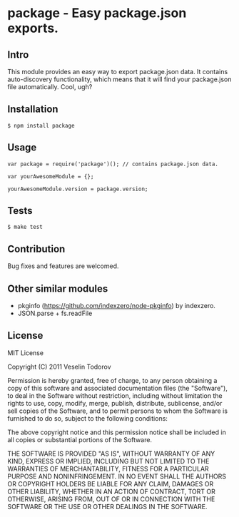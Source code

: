 # package - Easy package.json exports.

## Intro

This module provides an easy way to export package.json data.
It contains auto-discovery functionality, which means that it will
find your package.json file automatically. Cool, ugh?

## Installation

	$ npm install package

## Usage

	var package = require('package')(); // contains package.json data.
	
	var yourAwesomeModule = {};
	
	yourAwesomeModule.version = package.version;

## Tests

	$ make test

## Contribution

Bug fixes and features are welcomed.

## Other similar modules

- pkginfo (https://github.com/indexzero/node-pkginfo) by indexzero.
- JSON.parse + fs.readFile

## License

MIT License

Copyright (C) 2011 Veselin Todorov

Permission is hereby granted, free of charge, to any person obtaining a copy of
this software and associated documentation files (the "Software"), to deal in
the Software without restriction, including without limitation the rights to
use, copy, modify, merge, publish, distribute, sublicense, and/or sell copies
of the Software, and to permit persons to whom the Software is furnished to do
so, subject to the following conditions:

The above copyright notice and this permission notice shall be included in all
copies or substantial portions of the Software.

THE SOFTWARE IS PROVIDED "AS IS", WITHOUT WARRANTY OF ANY KIND, EXPRESS OR
IMPLIED, INCLUDING BUT NOT LIMITED TO THE WARRANTIES OF MERCHANTABILITY,
FITNESS FOR A PARTICULAR PURPOSE AND NONINFRINGEMENT. IN NO EVENT SHALL THE
AUTHORS OR COPYRIGHT HOLDERS BE LIABLE FOR ANY CLAIM, DAMAGES OR OTHER
LIABILITY, WHETHER IN AN ACTION OF CONTRACT, TORT OR OTHERWISE, ARISING FROM,
OUT OF OR IN CONNECTION WITH THE SOFTWARE OR THE USE OR OTHER DEALINGS IN THE
SOFTWARE.